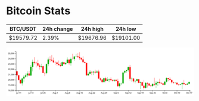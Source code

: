# Bitcoin Stats

BTC/USDT|24h change|24h high|24h low|
|---|---|---|---|
|$19579.72|2.39%|$19676.96|$19101.00|

<img src="./chart.svg">

